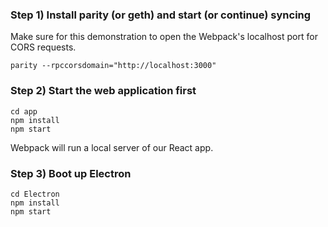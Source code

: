 




### Step 1) Install parity (or geth) and start (or continue) syncing


Make sure for this demonstration to open the Webpack's localhost port for CORS requests.

`parity --rpccorsdomain="http://localhost:3000"`


### Step 2) Start the web application first

```terminal
cd app
npm install
npm start
```

Webpack will run a local server of our React app.

### Step 3) Boot up Electron

```terminal
cd Electron
npm install
npm start
```
